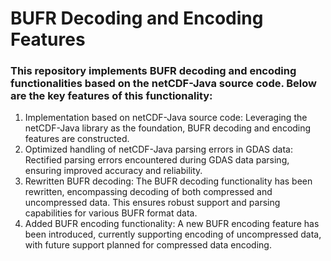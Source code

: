# BUFR Decoding and Encoding Features
### This repository implements BUFR decoding and encoding functionalities based on the netCDF-Java source code. Below are the key features of this functionality:

1. Implementation based on netCDF-Java source code: Leveraging the netCDF-Java library as the foundation, BUFR decoding and encoding features are constructed.
2. Optimized handling of netCDF-Java parsing errors in GDAS data: Rectified parsing errors encountered during GDAS data parsing, ensuring improved accuracy and reliability.
3. Rewritten BUFR decoding: The BUFR decoding functionality has been rewritten, encompassing decoding of both compressed and uncompressed data. This ensures robust support and parsing capabilities for various BUFR format data.
4. Added BUFR encoding functionality: A new BUFR encoding feature has been introduced, currently supporting encoding of uncompressed data, with future support planned for compressed data encoding.
